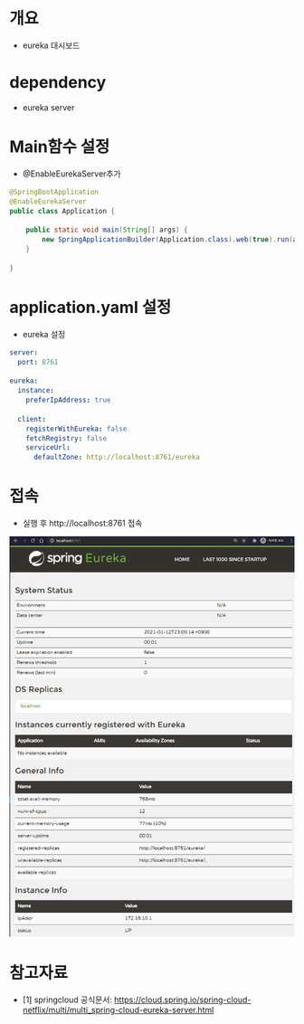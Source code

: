 # 개요
* eureka 대시보드

# dependency
* eureka server

# Main함수 설정
* @EnableEurekaServer추가
```java
@SpringBootApplication
@EnableEurekaServer
public class Application {

    public static void main(String[] args) {
        new SpringApplicationBuilder(Application.class).web(true).run(args);
    }

}
```

# application.yaml 설정
* eureka 설정
```yaml
server:
  port: 8761

eureka:
  instance:
    preferIpAddress: true

  client:
    registerWithEureka: false
    fetchRegistry: false
    serviceUrl:
      defaultZone: http://localhost:8761/eureka
```

# 접속
* 실행 후 http://localhost:8761 접속

![](connect.png)

# 참고자료
* [1] springcloud 공식문서: https://cloud.spring.io/spring-cloud-netflix/multi/multi_spring-cloud-eureka-server.html